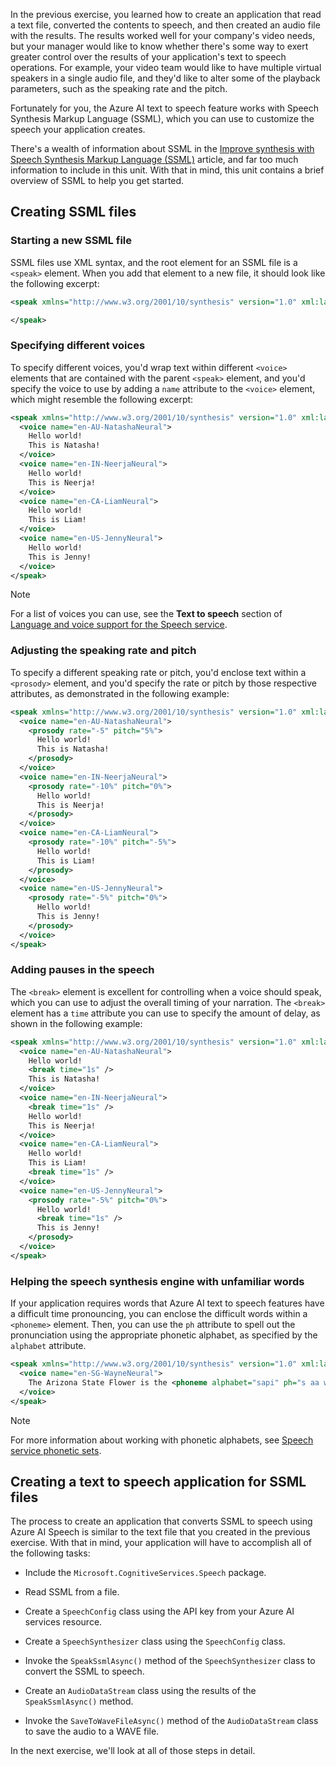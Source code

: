 In the previous exercise, you learned how to create an application that read a text file, converted the contents to speech, and then created an audio file with the results. The results worked well for your company's video needs, but your manager would like to know whether there's some way to exert greater control over the results of your application's text to speech operations. For example, your video team would like to have multiple virtual speakers in a single audio file, and they'd like to alter some of the playback parameters, such as the speaking rate and the pitch.

Fortunately for you, the Azure AI text to speech feature works with Speech Synthesis Markup Language (SSML), which you can use to customize the speech your application creates.

There's a wealth of information about SSML in the [Improve synthesis with Speech Synthesis Markup Language (SSML)](/azure/ai-services/speech-service/speech-synthesis-markup) article, and far too much information to include in this unit. With that in mind, this unit contains a brief overview of SSML to help you get started.

## Creating SSML files

### Starting a new SSML file

SSML files use XML syntax, and the root element for an SSML file is a `<speak>` element. When you add that element to a new file, it should look like the following excerpt:

```xml
<speak xmlns="http://www.w3.org/2001/10/synthesis" version="1.0" xml:lang="en-US">

</speak>
```

### Specifying different voices

To specify different voices, you'd wrap text within different `<voice>` elements that are contained with the parent `<speak>` element, and you'd specify the voice to use by adding a `name` attribute to the `<voice>` element, which might resemble the following excerpt:

```xml
<speak xmlns="http://www.w3.org/2001/10/synthesis" version="1.0" xml:lang="en-US">
  <voice name="en-AU-NatashaNeural">
    Hello world!
    This is Natasha!
  </voice>
  <voice name="en-IN-NeerjaNeural">
    Hello world!
    This is Neerja!
  </voice>
  <voice name="en-CA-LiamNeural">
    Hello world!
    This is Liam!
  </voice>
  <voice name="en-US-JennyNeural">
    Hello world!
    This is Jenny!
  </voice>
</speak>
```

> [!NOTE]
> For a list of voices you can use, see the **Text to speech** section of [Language and voice support for the Speech service](/azure/ai-services/speech-service/language-support?tabs=tts#prebuilt-neural-voices).

### Adjusting the speaking rate and pitch

To specify a different speaking rate or pitch, you'd enclose text within a `<prosody>` element, and you'd specify the rate or pitch by those respective attributes, as demonstrated in the following example:

```xml
<speak xmlns="http://www.w3.org/2001/10/synthesis" version="1.0" xml:lang="en-US">
  <voice name="en-AU-NatashaNeural">
    <prosody rate="-5" pitch="5%">
      Hello world!
      This is Natasha!
    </prosody>
  </voice>
  <voice name="en-IN-NeerjaNeural">
    <prosody rate="-10%" pitch="0%">
      Hello world!
      This is Neerja!
    </prosody>
  </voice>
  <voice name="en-CA-LiamNeural">
    <prosody rate="-10%" pitch="-5%">
      Hello world!
      This is Liam!
    </prosody>
  </voice>
  <voice name="en-US-JennyNeural">
    <prosody rate="-5%" pitch="0%">
      Hello world!
      This is Jenny!
    </prosody>
  </voice>
</speak>
```

### Adding pauses in the speech

The `<break>` element is excellent for controlling when a voice should speak, which you can use to adjust the overall timing of your narration. The `<break>` element has a `time` attribute you can use to specify the amount of delay, as shown in the following example:

```xml
<speak xmlns="http://www.w3.org/2001/10/synthesis" version="1.0" xml:lang="en-US">
  <voice name="en-AU-NatashaNeural">
    Hello world!
    <break time="1s" />
    This is Natasha!
  </voice>
  <voice name="en-IN-NeerjaNeural">
    <break time="1s" />
    Hello world!
    This is Neerja!
  </voice>
  <voice name="en-CA-LiamNeural">
    Hello world!
    This is Liam!
    <break time="1s" />
  </voice>
  <voice name="en-US-JennyNeural">
    <prosody rate="-5%" pitch="0%">
      Hello world!
      <break time="1s" />
      This is Jenny!
    </prosody>
  </voice>
</speak>
```

### Helping the speech synthesis engine with unfamiliar words

If your application requires words that Azure AI text to speech features have a difficult time pronouncing, you can enclose the difficult words within a `<phoneme>` element. Then, you can use the `ph` attribute to spell out the pronunciation using the appropriate phonetic alphabet, as specified by the `alphabet` attribute.

```xml
<speak xmlns="http://www.w3.org/2001/10/synthesis" version="1.0" xml:lang="en-US">
  <voice name="en-SG-WayneNeural">
    The Arizona State Flower is the <phoneme alphabet="sapi" ph="s aa w aa r o">Saguaro</phoneme> Cactus Blossom.
  </voice>
</speak>
```

> [!NOTE]
> For more information about working with phonetic alphabets, see [Speech service phonetic sets](/azure/ai-services/speech-service/speech-ssml-phonetic-sets).

## Creating a text to speech application for SSML files

The process to create an application that converts SSML to speech using Azure AI Speech is similar to the text file that you created in the previous exercise. With that in mind, your application will have to accomplish all of the following tasks:

- Include the `Microsoft.CognitiveServices.Speech` package.

- Read SSML from a file.

- Create a `SpeechConfig` class using the API key from your Azure AI services resource.

- Create a `SpeechSynthesizer` class using the `SpeechConfig` class.

- Invoke the `SpeakSsmlAsync()` method of the `SpeechSynthesizer` class to convert the SSML to speech.

- Create an `AudioDataStream` class using the results of the `SpeakSsmlAsync()` method.

- Invoke the `SaveToWaveFileAsync()` method of the `AudioDataStream` class to save the audio to a WAVE file.

In the next exercise, we'll look at all of those steps in detail.
